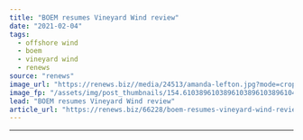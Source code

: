 ```yaml
---
title: "BOEM resumes Vineyard Wind review"
date: "2021-02-04"
tags: 
  - offshore wind
  - boem
  - vineyard wind
  - renews
source: "renews"
image_url: "https://renews.biz//media/24513/amanda-lefton.jpg?mode=crop&width=770&heightratio=0.6103896103896103896103896104&slimmage=true"
image_fp: "/assets/img/post_thumbnails/154.6103896103896103896103896104&slimmage=true"
lead: "BOEM resumes Vineyard Wind review"
article_url: "https://renews.biz/66228/boem-resumes-vineyard-wind-review/"
---
```


---
